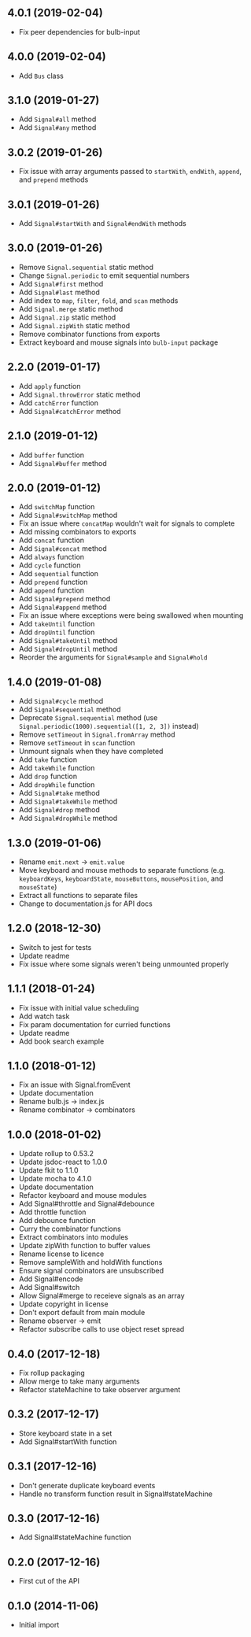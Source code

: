 ## 4.0.1 (2019-02-04)

* Fix peer dependencies for bulb-input

## 4.0.0 (2019-02-04)

* Add `Bus` class

## 3.1.0 (2019-01-27)

* Add `Signal#all` method
* Add `Signal#any` method

## 3.0.2 (2019-01-26)

* Fix issue with array arguments passed to `startWith`, `endWith`, `append`, and `prepend` methods

## 3.0.1 (2019-01-26)

* Add `Signal#startWith` and `Signal#endWith` methods

## 3.0.0 (2019-01-26)

* Remove `Signal.sequential` static method
* Change `Signal.periodic` to emit sequential numbers
* Add `Signal#first` method
* Add `Signal#last` method
* Add index to `map`, `filter`, `fold`, and `scan` methods
* Add `Signal.merge` static method
* Add `Signal.zip` static method
* Add `Signal.zipWith` static method
* Remove combinator functions from exports
* Extract keyboard and mouse signals into `bulb-input` package

## 2.2.0 (2019-01-17)

* Add `apply` function
* Add `Signal.throwError` static method
* Add `catchError` function
* Add `Signal#catchError` method

## 2.1.0 (2019-01-12)

* Add `buffer` function
* Add `Signal#buffer` method

## 2.0.0 (2019-01-12)

* Add `switchMap` function
* Add `Signal#switchMap` method
* Fix an issue where `concatMap` wouldn't wait for signals to complete
* Add missing combinators to exports
* Add `concat` function
* Add `Signal#concat` method
* Add `always` function
* Add `cycle` function
* Add `sequential` function
* Add `prepend` function
* Add `append` function
* Add `Signal#prepend` method
* Add `Signal#append` method
* Fix an issue where exceptions were being swallowed when mounting
* Add `takeUntil` function
* Add `dropUntil` function
* Add `Signal#takeUntil` method
* Add `Signal#dropUntil` method
* Reorder the arguments for `Signal#sample` and `Signal#hold`

## 1.4.0 (2019-01-08)

* Add `Signal#cycle` method
* Add `Signal#sequential` method
* Deprecate `Signal.sequential` method (use `Signal.periodic(1000).sequential([1, 2, 3])` instead)
* Remove `setTimeout` in `Signal.fromArray` method
* Remove `setTimeout` in `scan` function
* Unmount signals when they have completed
* Add `take` function
* Add `takeWhile` function
* Add `drop` function
* Add `dropWhile` function
* Add `Signal#take` method
* Add `Signal#takeWhile` method
* Add `Signal#drop` method
* Add `Signal#dropWhile` method

## 1.3.0 (2019-01-06)

* Rename `emit.next` -> `emit.value`
* Move keyboard and mouse methods to separate functions (e.g. `keyboardKeys`, `keyboardState`, `mouseButtons`, `mousePosition`, and `mouseState`)
* Extract all functions to separate files
* Change to documentation.js for API docs

## 1.2.0 (2018-12-30)

* Switch to jest for tests
* Update readme
* Fix issue where some signals weren't being unmounted properly

## 1.1.1 (2018-01-24)

* Fix issue with initial value scheduling
* Add watch task
* Fix param documentation for curried functions
* Update readme
* Add book search example

## 1.1.0 (2018-01-12)

* Fix an issue with Signal.fromEvent
* Update documentation
* Rename bulb.js -> index.js
* Rename combinator -> combinators

## 1.0.0 (2018-01-02)

* Update rollup to 0.53.2
* Update jsdoc-react to 1.0.0
* Update fkit to 1.1.0
* Update mocha to 4.1.0
* Update documentation
* Refactor keyboard and mouse modules
* Add Signal#throttle and Signal#debounce
* Add throttle function
* Add debounce function
* Curry the combinator functions
* Extract combinators into modules
* Update zipWith function to buffer values
* Rename license to licence
* Remove sampleWith and holdWith functions
* Ensure signal combinators are unsubscribed
* Add Signal#encode
* Add Signal#switch
* Allow Signal#merge to receieve signals as an array
* Update copyright in license
* Don't export default from main module
* Rename observer -> emit
* Refactor subscribe calls to use object reset spread

## 0.4.0 (2017-12-18)

* Fix rollup packaging
* Allow merge to take many arguments
* Refactor stateMachine to take observer argument

## 0.3.2 (2017-12-17)

* Store keyboard state in a set
* Add Signal#startWith function

## 0.3.1 (2017-12-16)

* Don't generate duplicate keyboard events
* Handle no transform function result in Signal#stateMachine

## 0.3.0 (2017-12-16)

* Add Signal#stateMachine function

## 0.2.0 (2017-12-16)

* First cut of the API

## 0.1.0 (2014-11-06)

* Initial import
